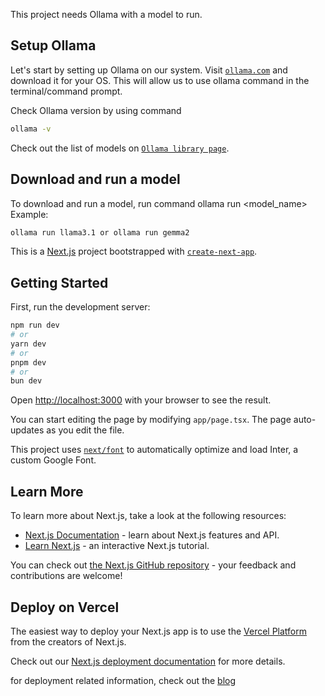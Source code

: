 This project needs Ollama with a model to run.

## Setup Ollama
Let's start by setting up Ollama on our system. Visit [`ollama.com`](https://ollama.com/) and download it for your OS. This will allow us to use ollama command in the terminal/command prompt.

Check Ollama version by using command 
```bash
ollama -v
```

Check out the list of models on [`Ollama library page`](https://ollama.com/library).

## Download and run a model
To download and run a model, run command ollama run <model_name>
Example: 
```bash
ollama run llama3.1 or ollama run gemma2
```

This is a [Next.js](https://nextjs.org/) project bootstrapped with [`create-next-app`](https://github.com/vercel/next.js/tree/canary/packages/create-next-app).

## Getting Started

First, run the development server:

```bash
npm run dev
# or
yarn dev
# or
pnpm dev
# or
bun dev
```

Open [http://localhost:3000](http://localhost:3000) with your browser to see the result.

You can start editing the page by modifying `app/page.tsx`. The page auto-updates as you edit the file.

This project uses [`next/font`](https://nextjs.org/docs/basic-features/font-optimization) to automatically optimize and load Inter, a custom Google Font.

## Learn More

To learn more about Next.js, take a look at the following resources:

- [Next.js Documentation](https://nextjs.org/docs) - learn about Next.js features and API.
- [Learn Next.js](https://nextjs.org/learn) - an interactive Next.js tutorial.

You can check out [the Next.js GitHub repository](https://github.com/vercel/next.js/) - your feedback and contributions are welcome!

## Deploy on Vercel

The easiest way to deploy your Next.js app is to use the [Vercel Platform](https://vercel.com/new?utm_medium=default-template&filter=next.js&utm_source=create-next-app&utm_campaign=create-next-app-readme) from the creators of Next.js.

Check out our [Next.js deployment documentation](https://nextjs.org/docs/deployment) for more details.


for deployment related information, check out the [blog](https://dev.to/parasbansal/local-gpt-with-ollama-and-nextjs-534o)
